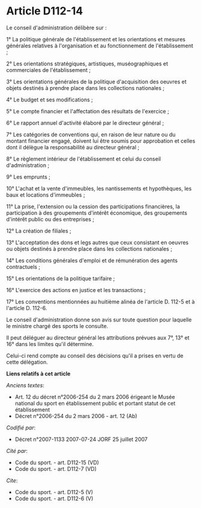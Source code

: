 # Article D112-14

Le conseil d'administration délibère sur : 

1° La politique générale de l'établissement et les orientations et mesures générales relatives à l'organisation et au
fonctionnement de l'établissement ; 

2° Les orientations stratégiques, artistiques, muséographiques et commerciales de l'établissement ; 

3° Les orientations générales de la politique d'acquisition des oeuvres et objets destinés à prendre place dans les
collections nationales ; 

4° Le budget et ses modifications ; 

5° Le compte financier et l'affectation des résultats de l'exercice ; 

6° Le rapport annuel d'activité élaboré par le directeur général ; 

7° Les catégories de conventions qui, en raison de leur nature ou du montant financier engagé, doivent lui être soumis pour
approbation et celles dont il délègue la responsabilité au directeur général ; 

8° Le règlement intérieur de l'établissement et celui du conseil d'administration ; 

9° Les emprunts ; 

10° L'achat et la vente d'immeubles, les nantissements et hypothèques, les baux et locations d'immeubles ; 

11° La prise, l'extension ou la cession des participations financières, la participation à des groupements d'intérêt
économique, des groupements d'intérêt public ou des entreprises ; 

12° La création de filiales ; 

13° L'acceptation des dons et legs autres que ceux consistant en oeuvres ou objets destinés à prendre place dans les
collections nationales ; 

14° Les conditions générales d'emploi et de rémunération des agents contractuels ; 

15° Les orientations de la politique tarifaire ; 

16° L'exercice des actions en justice et les transactions ; 

17° Les conventions mentionnées au huitième alinéa de l'article D. 112-5 et à l'article D. 112-6. 

Le conseil d'administration donne son avis sur toute question pour laquelle le ministre chargé des sports le consulte. 

Il peut déléguer au directeur général les attributions prévues aux 7°, 13° et 16° dans les limites qu'il détermine. 

Celui-ci rend compte au conseil des décisions qu'il a prises en vertu de cette délégation.

**Liens relatifs à cet article**

_Anciens textes_:

  - Art. 12 du décret n°2006-254 du 2 mars 2006 érigeant le Musée national du sport en établissement public et portant statut de cet établissement
  - Décret n°2006-254 du 2 mars 2006 - art. 12 (Ab)

_Codifié par_:

  - Décret n°2007-1133 2007-07-24 JORF 25 juillet 2007

_Cité par_:

  - Code du sport. - art. D112-15 (VD)
  - Code du sport. - art. D112-7 (VD)

_Cite_:

  - Code du sport. - art. D112-5 (V)
  - Code du sport. - art. D112-6 (V)
